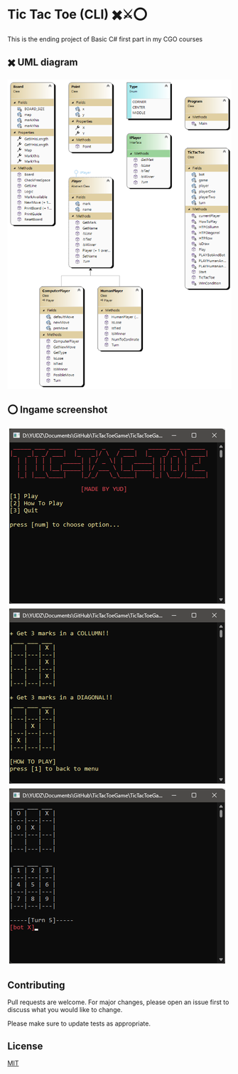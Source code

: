 # Tic Tac Toe (CLI) ✖️⚔️⭕

This is the ending project of Basic C# first part in my CGO courses

## ✖️ UML diagram

<p align="center">
    
  <a href="https://github.com/yudswin"> <img  src="./img/ClassDiagram1.png" alt="Nguyen Quang Duy" /> </a>
    
</p>

## ⭕ Ingame screenshot

<p align="center">
    
  <a href="https://github.com/yudswin"> <img  src="./img/ingame1.png" alt="Nguyen Quang Duy" /> </a>
   <a href="https://github.com/yudswin"> <img  src="./img/ingame2.png" alt="Nguyen Quang Duy" /> </a>
    <a href="https://github.com/yudswin"> <img  src="./img/ingame3.png" alt="Nguyen Quang Duy" /> </a>
    
</p>

## Contributing

Pull requests are welcome. For major changes, please open an issue first
to discuss what you would like to change.

Please make sure to update tests as appropriate.

## License

[MIT](https://choosealicense.com/licenses/mit/)